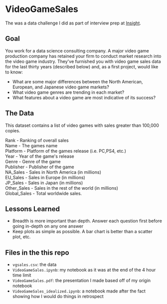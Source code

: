 # VideoGameSales
The was a data challenge I did as part of interview prep at [Insight](https://www.insightdata.ai/).

## Goal

You work for a data science consulting company. A major video game production company has retained your firm to conduct market research into the video game industry. They've furnished you with video game sales data for the last thirty years (described below) and, as a first project, would like to know:
- What are some major differences between the North American, European, and Japanese video game markets?
- What video game genres are trending in each market?
- What features about a video game are most indicative of its success?

## The Data

This dataset contains a list of video games with sales greater than 100,000 copies.

Rank - Ranking of overall sales  
Name - The games name  
Platform - Platform of the games release (i.e. PC,PS4, etc.)  
Year - Year of the game's release  
Genre - Genre of the game  
Publisher - Publisher of the game  
NA_Sales - Sales in North America (in millions)  
EU_Sales - Sales in Europe (in millions)  
JP_Sales - Sales in Japan (in millions)  
Other_Sales - Sales in the rest of the world (in millions)  
Global_Sales - Total worldwide sales.  

## Lessons Learned
- Breadth is more important than depth. Answer each question first before going in-depth on any one answer
- Keep plots as simple as possible. A bar chart is better than a scatter plot, etc.

## Files in the this repo
- `vgsales.csv`: the data
- `VideoGameSales.ipynb`: my notebook as it was at the end of the 4 hour time limit
- `VideoGameSales.pdf`: the presentation I made based off of my origin notebook
- `VideoGameSales_idealized.ipynb`: a notebook made after the fact showing how I would do things in retrospect

